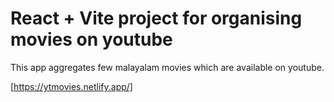 # React + Vite project for organising movies on youtube

This app aggregates few malayalam movies which are available on youtube.

[https://ytmovies.netlify.app/]

